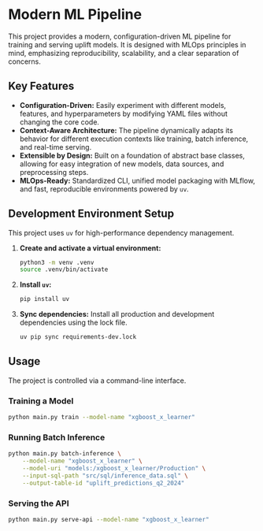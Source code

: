 # Modern ML Pipeline

This project provides a modern, configuration-driven ML pipeline for training and serving uplift models. It is designed with MLOps principles in mind, emphasizing reproducibility, scalability, and a clear separation of concerns.

## Key Features

- **Configuration-Driven:** Easily experiment with different models, features, and hyperparameters by modifying YAML files without changing the core code.
- **Context-Aware Architecture:** The pipeline dynamically adapts its behavior for different execution contexts like training, batch inference, and real-time serving.
- **Extensible by Design:** Built on a foundation of abstract base classes, allowing for easy integration of new models, data sources, and preprocessing steps.
- **MLOps-Ready:** Standardized CLI, unified model packaging with MLflow, and fast, reproducible environments powered by `uv`.

## Development Environment Setup

This project uses `uv` for high-performance dependency management.

1.  **Create and activate a virtual environment:**
    ```bash
    python3 -m venv .venv
    source .venv/bin/activate
    ```

2.  **Install `uv`:**
    ```bash
    pip install uv
    ```

3.  **Sync dependencies:**
    Install all production and development dependencies using the lock file.
    ```bash
    uv pip sync requirements-dev.lock
    ```

## Usage

The project is controlled via a command-line interface.

### Training a Model

```bash
python main.py train --model-name "xgboost_x_learner"
```

### Running Batch Inference

```bash
python main.py batch-inference \
    --model-name "xgboost_x_learner" \
    --model-uri "models:/xgboost_x_learner/Production" \
    --input-sql-path "src/sql/inference_data.sql" \
    --output-table-id "uplift_predictions_q2_2024"
```

### Serving the API

```bash
python main.py serve-api --model-name "xgboost_x_learner"
```
